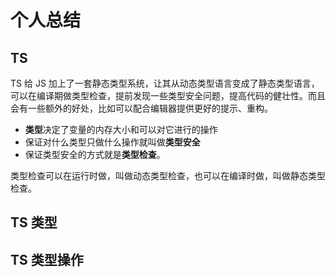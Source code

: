 # 个人总结

## TS

TS 给 JS 加上了一套静态类型系统，让其从动态类型语言变成了静态类型语言，可以在编译期做类型检查，提前发现一些类型安全问题，提高代码的健壮性。而且会有一些额外的好处，比如可以配合编辑器提供更好的提示、重构。

- **类型**决定了变量的内存大小和可以对它进行的操作
- 保证对什么类型只做什么操作就叫做**类型安全**
- 保证类型安全的方式就是**类型检查**。

类型检查可以在运行时做，叫做动态类型检查，也可以在编译时做，叫做静态类型检查。



## TS 类型




## TS 类型操作

